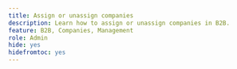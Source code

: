 ```yaml
---
title: Assign or unassign companies
description: Learn how to assign or unassign companies in B2B.
feature: B2B, Companies, Management
role: Admin
hide: yes
hidefromtoc: yes
---
```


